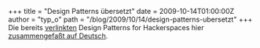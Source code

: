 +++
title = "Design Patterns übersetzt"
date = 2009-10-14T01:00:00Z
author = "typ_o"
path = "/blog/2009/10/14/design-patterns-ubersetzt"
+++
Die bereits
[verlinkten](http://flipdot.org/blog/index.php?/archives/2-Erst-Ei,-dann-Gack!.html)
Design Patterns for Hackerspaces hier [zusammengefaßt auf
Deutsch](http://futur.plomlompom.de/archiv/1864/24c3-4-wir-designen-einen-hackerspace).
